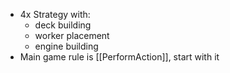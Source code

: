 - 4x Strategy with:
    - deck building
    - worker placement
    - engine building
- Main game rule is [[PerformAction]], start with it
